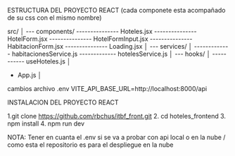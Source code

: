 
ESTRUCTURA DEL PROYECTO REACT
(cada componete esta acompañado de su css con el mismo nombre)

src/
│
--- components/
--------------- Hoteles.jsx
--------------- HotelForm.jsx
--------------- HotelFormInput.jsx
--------------- HabitacionForm.jsx
--------------- Loading.jsx
│
--- services/
│
------------- habitacionesService.js
------------- hotelesService.js
│
--- hooks/
│
----------- useHoteles.js
│
- App.js
│


cambios archivo .env
VITE_API_BASE_URL=http://localhost:8000/api

INSTALACION DEL PROYECTO REACT

1.git clone 
	https://github.com/rbchus/itbf_front.git
2. cd hoteles_frontend
3. npm install
4. npm run dev

NOTA: Tener en cuanta el .env si se va a probar con api local o en la nube / como esta el repositorio es para el despliegue en la nube
